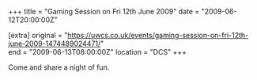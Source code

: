 +++
title = "Gaming Session on Fri 12th June 2009"
date = "2009-06-12T20:00:00Z"

[extra]
original = "https://uwcs.co.uk/events/gaming-session-on-fri-12th-june-2009-1474489024471/"    
end = "2009-06-13T08:00:00Z"
location = "DCS"
+++

Come and share a night of fun.

